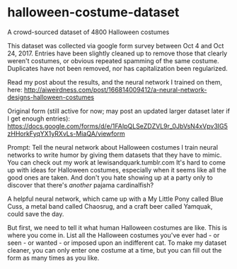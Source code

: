 # halloween-costume-dataset
A crowd-sourced dataset of 4800 Halloween costumes

This dataset was collected via google form survey between Oct 4 and Oct 24, 2017.
Entries have been slightly cleaned up to remove those that clearly weren't costumes, or obvious repeated spamming of the same costume.
Duplicates have not been removed, nor has capitalization been regularized.

Read my post about the results, and the neural network I trained on them, here:
http://aiweirdness.com/post/166814009412/a-neural-network-designs-halloween-costumes

Original form (still active for now; may post an updated larger dataset later if I get enough entries):
https://docs.google.com/forms/d/e/1FAIpQLSeZDZVL9r_0JbVsN4xVpv3IG5zHHorkFyqYX1yRXvLs-MiaQA/viewform

Prompt: 
Tell the neural network about Halloween costumes
I train neural networks to write humor by giving them datasets that they have to mimic. You can check out my work at lewisandquark.tumblr.com 
It's hard to come up with ideas for Halloween costumes, especially when it seems like all the good ones are taken. And don't you hate showing up at a party only to discover that there's *another* pajama cardinalfish?

A helpful neural network, which came up with a My Little Pony called Blue Cuss, a metal band called Chaosrug, and a craft beer called Yamquak, could save the day.

But first, we need to tell it what human Halloween costumes are like. This is where you come in. List all the Halloween costumes you've ever had - or seen - or wanted - or imposed upon an indifferent cat. To make my dataset cleaner, you can only enter one costume at a time, but you can fill out the form as many times as you like.
